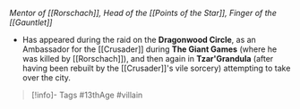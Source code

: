 *Mentor of [[Rorschach]], Head of the [[Points of the Star]], Finger of the [[Gauntlet]]*

- Has appeared during the raid on the **Dragonwood Circle**, as an Ambassador for the [[Crusader]] during **The Giant Games** (where he was killed by [[Rorschach]]), and then again in **Tzar'Grandula** (after having been rebuilt by the [[Crusader]]'s vile sorcery) attempting to take over the city.


> [!info]- Tags
> #13thAge #villain 

